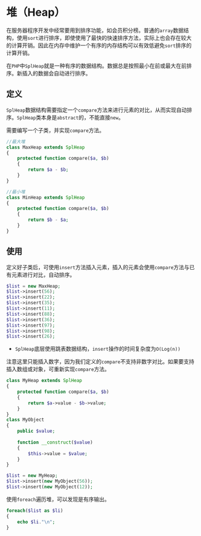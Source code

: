# 堆（Heap）

在服务器程序开发中经常要用到排序功能，如会员积分榜。普通的`array`数据结构，使用`sort`进行排序，即使使用了最快的快速排序方法，实际上也会存在较大的计算开销。因此在内存中维护一个有序的内存结构可以有效低避免`sort`排序的计算开销。

在`PHP`中`SplHeap`就是一种有序的数据结构。数据总是按照最小在前或最大在前排序。新插入的数据会自动进行排序。

定义
----
`SplHeap`数据结构需要指定一个`compare`方法来进行元素的对比，从而实现自动排序。`SplHeap`类本身是`abstract`的，不能直接`new`。

需要编写一个子类，并实现`compare`方法。


```php
//最大堆
class MaxHeap extends SplHeap
{
    protected function compare($a, $b)
	{
		return $a - $b;
	}
}

//最小堆
class MinHeap extends SplHeap
{
    protected function compare($a, $b)
	{
		return $b - $a;
	}
}
```

使用
---
定义好子类后，可使用`insert`方法插入元素，插入的元素会使用`compare`方法与已有元素进行对比，自动排序。
```php
$list = new MaxHeap;
$list->insert(56);
$list->insert(22);
$list->insert(35);
$list->insert(11);
$list->insert(88);
$list->insert(36);
$list->insert(97);
$list->insert(98);
$list->insert(26);
```

* `SplHeap`底层使用跳表数据结构，`insert`操作的时间复杂度为`O(Log(n))`

注意这里只能插入数字，因为我们定义的`compare`不支持非数字对比。如果要支持插入数组或对象，可重新实现`compare`方法。

```php
class MyHeap extends SplHeap
{
    protected function compare($a, $b)
	{
		return $a->value - $b->value;
	}
}
class MyObject
{
	public $value;
	
	function __construct($value)
	{
		$this->value = $value;
	}
}

$list = new MyHeap;
$list->insert(new MyObject(56));
$list->insert(new MyObject(12));
```

使用`foreach`遍历堆，可以发现是有序输出。
```php
foreach($list as $li)
{
	echo $li."\n";
}
```

